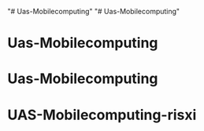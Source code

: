 "# Uas-Mobilecomputing" 
"# Uas-Mobilecomputing" 
# Uas-Mobilecomputing
# Uas-Mobilecomputing
# UAS-Mobilecomputing-risxi
